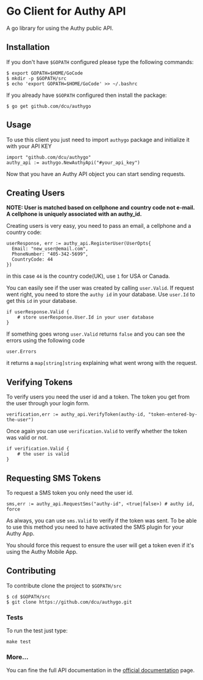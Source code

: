 # Go Client for Authy API

A go library for using the Authy public API.


## Installation

If you don't have `$GOPATH` configured please type the following commands:

    $ export GOPATH=$HOME/GoCode
    $ mkdir -p $GOPATH/src
    $ echo 'export GOPATH=$HOME/GoCode' >> ~/.bashrc


If you already have `$GOPATH` configured then install the package:

	$ go get github.com/dcu/authygo

## Usage

To use this client you just need to import `authygo` package and initialize it with your API KEY

    import "github.com/dcu/authygo"
    authy_api := authygo.NewAuthyApi("#your_api_key")

Now that you have an Authy API object you can start sending requests.


## Creating Users

__NOTE: User is matched based on cellphone and country code not e-mail.
A cellphone is uniquely associated with an authy_id.__

Creating users is very easy, you need to pass an email, a cellphone and a country code:

    userResponse, err := authy_api.RegisterUser(UserOpts{
      Email: "new_user@email.com",
      PhoneNumber: "405-342-5699",
      CountryCode: 44
    })

in this case `44` is the country code(UK), use `1` for USA or Canada.

You can easily see if the user was created by calling `user.Valid`.
If request went right, you need to store the `authy id` in your database. Use `user.Id` to get this `id` in your database.

    if userResponse.Valid {
        # store userResponse.User.Id in your user database
    }

If something goes wrong `user.Valid` returns `false` and you can see the errors using the following code

    user.Errors

it returns a `map[string]string` explaining what went wrong with the request.


## Verifying Tokens


To verify users you need the user id and a token. The token you get from the user through your login form. 

    verification,err := authy_api.VerifyToken(authy-id, "token-entered-by-the-user")

Once again you can use `verification.Valid` to verify whether the token was valid or not.

    if verification.Valid {
        # the user is valid
    }


## Requesting SMS Tokens

To request a SMS token you only need the user id.

	sms,err := authy_api.RequestSms("authy-id", <true|false>) # authy id, force

As always, you can use `sms.Valid` to verify if the token was sent. To be able to use this method you need to have activated the SMS plugin for your Authy App.

You should force this request to ensure the user will get a token even if it's using the Authy Mobile App.

## Contributing

To contribute clone the project to `$GOPATH/src`

    $ cd $GOPATH/src
    $ git clone https://github.com/dcu/authygo.git


### Tests

To run the test just type:

    make test


### More…

You can fine the full API documentation in the [official documentation](https://docs.authy.com) page.


